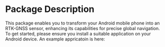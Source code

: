 # Package Description

This package enables you to transform your Android mobile phone into an RTK-GNSS sensor, enhancing its capabilities for precise global navigation. 
To get started, please ensure you install a suitable application on your Android device.
An example appricatoin is here:
